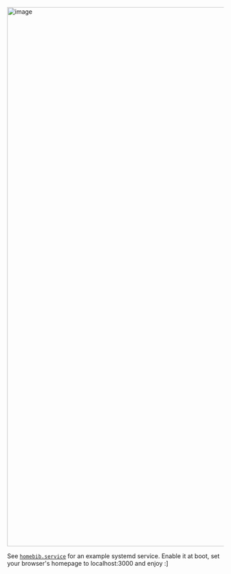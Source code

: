 <img width="1552" height="1252" alt="image" src="https://github.com/user-attachments/assets/22039c39-3225-4fd0-94ff-8dedabdc6dcf" />

See [`homebib.service`](./homebib.service) for an example systemd service.
Enable it at boot, set your browser's homepage to localhost:3000 and enjoy :]